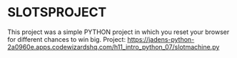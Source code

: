 # SLOTSPROJECT
This project was a simple PYTHON project in which you reset your browser for different chances to win big.
Project: https://jadens-python-2a0960e.apps.codewizardshq.com/h11_intro_python_07/slotmachine.py
